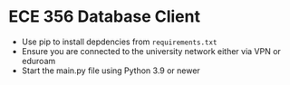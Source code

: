 # ECE 356 Database Client

- Use pip to install depdencies from `requirements.txt`
- Ensure you are connected to the university network either via VPN or eduroam
- Start the main.py file using Python 3.9 or newer